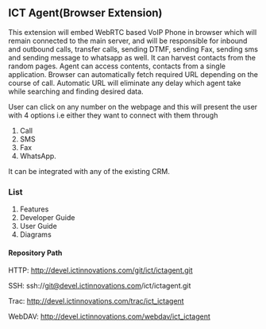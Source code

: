 ## ICT Agent(Browser Extension)

This extension will embed WebRTC based VoIP Phone in browser which will remain connected to the main server, and will be responsible for inbound and outbound calls, transfer calls, sending DTMF, sending Fax, sending sms and sending message to whatsapp as well. It can harvest contacts from the random pages. Agent can access contents, contacts from a single application. Browser can automatically fetch required URL depending on the course of call. Automatic URL will eliminate any delay which agent take while searching and finding desired data.

User can click on any number on the webpage and this will present the user with 4 options i.e either they want to connect with them through

1. Call
2. SMS
3. Fax
4. WhatsApp.

It can be integrated with any of the existing CRM.

### List
 1. Features
 3. Developer Guide
 4. User Guide
 5. Diagrams
 
#### Repository Path

HTTP: http://devel.ictinnovations.com/git/ict/ictagent.git

SSH: ssh://git@devel.ictinnovations.com/ict/ictagent.git

Trac: http://devel.ictinnovations.com/trac/ict_ictagent

WebDAV: http://devel.ictinnovations.com/webdav/ict_ictagent

